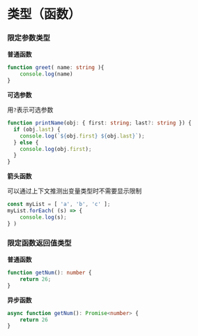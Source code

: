 # 类型（函数）

### 限定参数类型

**普通函数**

```ts
function greet( name: string ){
    console.log(name)
}
```



**可选参数**

 用`?`表示可选参数

```ts
function printName(obj: { first: string; last?: string }) {
  if (obj.last) {
    console.log(`${obj.first} ${obj.last}`);
  } else {
    console.log(obj.first);
  }
}
```





**箭头函数**

可以通过上下文推测出变量类型时不需要显示限制

```ts
const myList = [ 'a', 'b', 'c' ];
myList.forEach( (s) => {
    console.log(s);
} )
```







### 限定函数返回值类型

**普通函数**

```ts
function getNum(): number {
    return 26;
}
```



**异步函数**

```ts
async function getNum(): Promise<number> {
    return 26
}
```





